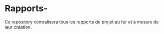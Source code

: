 # Rapports-
Ce repository centralisera tous les rapports du projet au fur et à mesure de leur création. 
